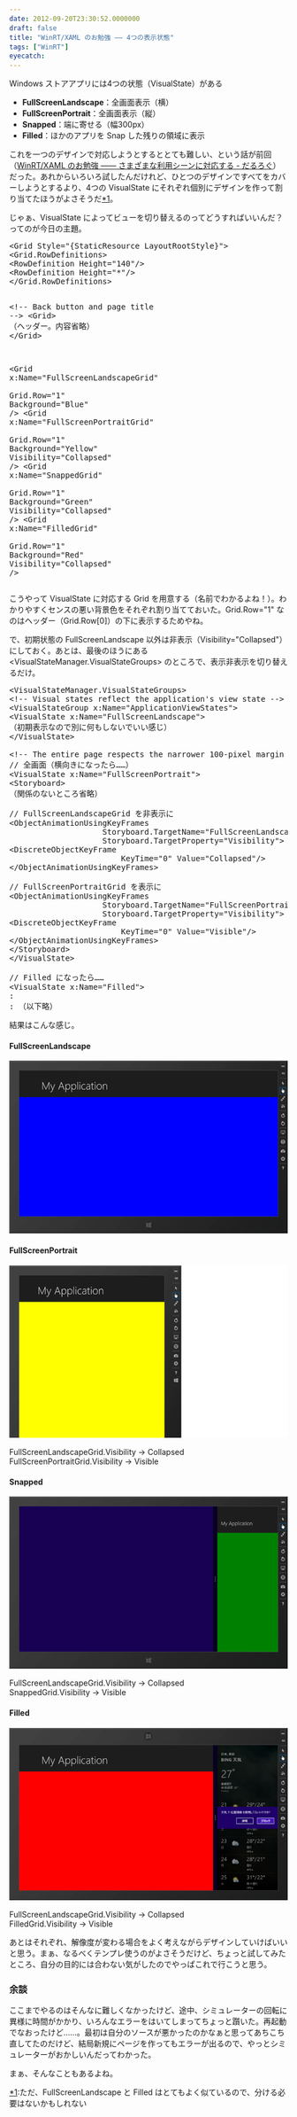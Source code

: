 ```yaml
---
date: 2012-09-20T23:30:52.0000000
draft: false
title: "WinRT/XAML のお勉強 ―― 4つの表示状態"
tags: ["WinRT"]
eyecatch: 
---
```

<p>Windows ストアアプリには4つの状態（VisualState）がある</p>

<ul>
<li><b>FullScreenLandscape</b>：全画面表示（横）</li>
<li><b>FullScreenPortrait</b>：全画面表示（縦）</li>
<li><b>Snapped</b>：端に寄せる（幅300px）</li>
<li><b>Filled</b>：ほかのアプリを Snap した残りの領域に表示</li>
</ul><p>これを一つのデザインで対応しようとするととても難しい、という話が前回（<a href="https://blog.daruyanagi.jp/entry/2012/09/20/022735">WinRT/XAML &#x306E;&#x304A;&#x52C9;&#x5F37; &#x2015;&#x2015; &#x3055;&#x307E;&#x3056;&#x307E;&#x306A;&#x5229;&#x7528;&#x30B7;&#x30FC;&#x30F3;&#x306B;&#x5BFE;&#x5FDC;&#x3059;&#x308B; - &#x3060;&#x308B;&#x308D;&#x3050;</a>）だった。あれからいろいろ試したんだけれど、ひとつのデザインですべてをカバーしようとするより、4つの VisualState にそれぞれ個別にデザインを作って割り当てたほうがよさそうだ<a href="#f-d1bfc3d2" name="fn-d1bfc3d2" title="ただ、FullScreenLandscape と Filled はとてもよく似ているので、分ける必要はないかもしれない">*1</a>。</p><p>じゃぁ、VisualState によってビューを切り替えるのってどうすればいいんだ？　ってのが今日の主題。</p>
<pre class="code lang-xml" data-lang="xml" data-unlink><span class="synIdentifier">&lt;Grid </span><span class="synType">Style</span>=<span class="synConstant">&quot;{StaticResource LayoutRootStyle}&quot;</span><span class="synIdentifier">&gt;</span>
<span class="synIdentifier">&lt;Grid</span><span class="synComment">.</span><span class="synIdentifier">RowDefinitions&gt;</span>
<span class="synIdentifier">&lt;RowDefinition </span><span class="synType">Height</span>=<span class="synConstant">&quot;140&quot;</span><span class="synIdentifier">/&gt;</span>
<span class="synIdentifier">&lt;RowDefinition </span><span class="synType">Height</span>=<span class="synConstant">&quot;*&quot;</span><span class="synIdentifier">/&gt;</span>
<span class="synIdentifier">&lt;/Grid</span><span class="synComment">.</span><span class="synIdentifier">RowDefinitions&gt;</span>

<span class="synComment">&lt;!-- Back button and page title --&gt;</span>
<span class="synIdentifier">&lt;Grid&gt;</span>
（ヘッダー。内容省略）
<span class="synIdentifier">&lt;/Grid&gt;</span>

<span class="synIdentifier">&lt;Grid </span><span class="synType">x</span><span class="synComment">:</span><span class="synType">Name</span>=<span class="synConstant">&quot;FullScreenLandscapeGrid&quot;</span><span class="synIdentifier"> </span>
<span class="synIdentifier">          </span><span class="synType">Grid</span><span class="synComment">.</span><span class="synType">Row</span>=<span class="synConstant">&quot;1&quot;</span><span class="synIdentifier"> </span><span class="synType">Background</span>=<span class="synConstant">&quot;Blue&quot;</span><span class="synIdentifier"> /&gt;</span>
<span class="synIdentifier">&lt;Grid </span><span class="synType">x</span><span class="synComment">:</span><span class="synType">Name</span>=<span class="synConstant">&quot;FullScreenPortraitGrid&quot;</span>
<span class="synIdentifier">          </span><span class="synType">Grid</span><span class="synComment">.</span><span class="synType">Row</span>=<span class="synConstant">&quot;1&quot;</span><span class="synIdentifier"> </span><span class="synType">Background</span>=<span class="synConstant">&quot;Yellow&quot;</span><span class="synIdentifier"> </span><span class="synType">Visibility</span>=<span class="synConstant">&quot;Collapsed&quot;</span><span class="synIdentifier"> /&gt;</span>
<span class="synIdentifier">&lt;Grid </span><span class="synType">x</span><span class="synComment">:</span><span class="synType">Name</span>=<span class="synConstant">&quot;SnappedGrid&quot;</span>
<span class="synIdentifier">          </span><span class="synType">Grid</span><span class="synComment">.</span><span class="synType">Row</span>=<span class="synConstant">&quot;1&quot;</span><span class="synIdentifier"> </span><span class="synType">Background</span>=<span class="synConstant">&quot;Green&quot;</span><span class="synIdentifier"> </span><span class="synType">Visibility</span>=<span class="synConstant">&quot;Collapsed&quot;</span><span class="synIdentifier"> /&gt;</span>
<span class="synIdentifier">&lt;Grid </span><span class="synType">x</span><span class="synComment">:</span><span class="synType">Name</span>=<span class="synConstant">&quot;FilledGrid&quot;</span>
<span class="synIdentifier">          </span><span class="synType">Grid</span><span class="synComment">.</span><span class="synType">Row</span>=<span class="synConstant">&quot;1&quot;</span><span class="synIdentifier"> </span><span class="synType">Background</span>=<span class="synConstant">&quot;Red&quot;</span><span class="synIdentifier"> </span><span class="synType">Visibility</span>=<span class="synConstant">&quot;Collapsed&quot;</span><span class="synIdentifier"> /&gt;</span>
</pre><p>こうやって VisualState に対応する Grid を用意する（名前でわかるよね！）。わかりやすくセンスの悪い背景色をそれぞれ割り当てておいた。Grid.Row="1" なのはヘッダー（Grid.Row[0]）の下に表示するためやね。 </p><p>で、初期状態の FullScreenLandscape 以外は非表示（Visibility="Collapsed"）にしておく。あとは、最後のほうにある <VisualStateManager.VisualStateGroups> のところで、表示非表示を切り替えるだけ。</p>
<pre class="code lang-xml" data-lang="xml" data-unlink><span class="synIdentifier">&lt;VisualStateManager</span><span class="synComment">.</span><span class="synIdentifier">VisualStateGroups&gt;</span>
<span class="synComment">&lt;!-- Visual states reflect the application's view state --&gt;</span>
<span class="synIdentifier">&lt;VisualStateGroup </span><span class="synType">x</span><span class="synComment">:</span><span class="synType">Name</span>=<span class="synConstant">&quot;ApplicationViewStates&quot;</span><span class="synIdentifier">&gt;</span>
<span class="synIdentifier">&lt;VisualState </span><span class="synType">x</span><span class="synComment">:</span><span class="synType">Name</span>=<span class="synConstant">&quot;FullScreenLandscape&quot;</span><span class="synIdentifier">&gt;</span>
（初期表示なので別に何もしないでいい感じ）
<span class="synIdentifier">&lt;/VisualState&gt;</span>

<span class="synComment">&lt;!-- The entire page respects the narrower 100-pixel margin convention for portrait --&gt;</span>
// 全画面（横向きになったら……）
<span class="synIdentifier">&lt;VisualState </span><span class="synType">x</span><span class="synComment">:</span><span class="synType">Name</span>=<span class="synConstant">&quot;FullScreenPortrait&quot;</span><span class="synIdentifier">&gt;</span>
<span class="synIdentifier">&lt;Storyboard&gt;</span>
（関係のないところ省略）

// FullScreenLandscapeGrid を非表示に
<span class="synIdentifier">&lt;ObjectAnimationUsingKeyFrames</span>
<span class="synIdentifier">                    </span><span class="synType">Storyboard</span><span class="synComment">.</span><span class="synType">TargetName</span>=<span class="synConstant">&quot;FullScreenLandscapeGrid&quot;</span>
<span class="synIdentifier">                    </span><span class="synType">Storyboard</span><span class="synComment">.</span><span class="synType">TargetProperty</span>=<span class="synConstant">&quot;Visibility&quot;</span><span class="synIdentifier">&gt;</span>
<span class="synIdentifier">&lt;DiscreteObjectKeyFrame</span>
<span class="synIdentifier">                        </span><span class="synType">KeyTime</span>=<span class="synConstant">&quot;0&quot;</span><span class="synIdentifier"> </span><span class="synType">Value</span>=<span class="synConstant">&quot;Collapsed&quot;</span><span class="synIdentifier">/&gt;</span>
<span class="synIdentifier">&lt;/ObjectAnimationUsingKeyFrames&gt;</span>

// FullScreenPortraitGrid を表示に
<span class="synIdentifier">&lt;ObjectAnimationUsingKeyFrames</span>
<span class="synIdentifier">                    </span><span class="synType">Storyboard</span><span class="synComment">.</span><span class="synType">TargetName</span>=<span class="synConstant">&quot;FullScreenPortraitGrid&quot;</span>
<span class="synIdentifier">                    </span><span class="synType">Storyboard</span><span class="synComment">.</span><span class="synType">TargetProperty</span>=<span class="synConstant">&quot;Visibility&quot;</span><span class="synIdentifier">&gt;</span>
<span class="synIdentifier">&lt;DiscreteObjectKeyFrame</span>
<span class="synIdentifier">                        </span><span class="synType">KeyTime</span>=<span class="synConstant">&quot;0&quot;</span><span class="synIdentifier"> </span><span class="synType">Value</span>=<span class="synConstant">&quot;Visible&quot;</span><span class="synIdentifier">/&gt;</span>
<span class="synIdentifier">&lt;/ObjectAnimationUsingKeyFrames&gt;</span>
<span class="synIdentifier">&lt;/Storyboard&gt;</span>
<span class="synIdentifier">&lt;/VisualState&gt;</span>

// Filled になったら……
<span class="synIdentifier">&lt;VisualState </span><span class="synType">x</span><span class="synComment">:</span><span class="synType">Name</span>=<span class="synConstant">&quot;Filled&quot;</span><span class="synIdentifier">&gt;</span>
:
: （以下略）
</pre><p>結果はこんな感じ。</p>

<div class="section">
<h4>FullScreenLandscape</h4>
<p><span itemscope itemtype="http://schema.org/Photograph"><img src="20120920231821.png" alt="f:id:daruyanagi:20120920231821p:plain" title="f:id:daruyanagi:20120920231821p:plain" class="hatena-fotolife" itemprop="image"></span><br />
</p>

</div>
<div class="section">
<h4>FullScreenPortrait</h4>
<p><span itemscope itemtype="http://schema.org/Photograph"><img src="20120920231828.png" alt="f:id:daruyanagi:20120920231828p:plain" title="f:id:daruyanagi:20120920231828p:plain" class="hatena-fotolife" itemprop="image"></span></p><p>FullScreenLandscapeGrid.Visibility -> Collapsed<br />
FullScreenPortraitGrid.Visibility -> Visible</p>

</div>
<div class="section">
<h4>Snapped</h4>
<p><span itemscope itemtype="http://schema.org/Photograph"><img src="20120920231839.png" alt="f:id:daruyanagi:20120920231839p:plain" title="f:id:daruyanagi:20120920231839p:plain" class="hatena-fotolife" itemprop="image"></span></p><p>FullScreenLandscapeGrid.Visibility -> Collapsed<br />
SnappedGrid.Visibility -> Visible</p>

</div>
<div class="section">
<h4>Filled</h4>
<p><span itemscope itemtype="http://schema.org/Photograph"><img src="20120920231848.png" alt="f:id:daruyanagi:20120920231848p:plain" title="f:id:daruyanagi:20120920231848p:plain" class="hatena-fotolife" itemprop="image"></span></p><p>FullScreenLandscapeGrid.Visibility -> Collapsed<br />
FilledGrid.Visibility -> Visible</p><p>あとはそれぞれ、解像度が変わる場合をよく考えながらデザインしていけばいいと思う。まぁ、なるべくテンプレ使うのがよさそうだけど、ちょっと試してみたところ、自分の目的には合わない気がしたのでやっぱこれで行こうと思う。</p>

</div>
<div class="section">
<h3>余談</h3>
<p>ここまでやるのはそんなに難しくなかったけど、途中、シミュレーターの回転に異様に時間がかかり、いろんなエラーをはいてしまってちょっと躓いた。再起動でなおったけど……。最初は自分のソースが悪かったのかなぁと思ってあちこち直してたのだけど、結局新規にページを作ってもエラーが出るので、やっとシミュレーターがおかしいんだってわかった。</p><p>まぁ、そんなこともあるよね。</p>

</div><div class="footnote">
<p class="footnote"><a href="#fn-d1bfc3d2" name="f-d1bfc3d2" class="footnote-number">*1</a><span class="footnote-delimiter">:</span><span class="footnote-text">ただ、FullScreenLandscape と Filled はとてもよく似ているので、分ける必要はないかもしれない</span></p>
</div>